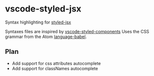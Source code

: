 # vscode-styled-jsx

Syntax highlighting for [styled-jsx](https://github.com/zeit/styled-jsx)

Syntaxes files are inspired by [vscode-styled-components](https://github.com/styled-components/vscode-styled-components.git)
Uses the CSS grammar from the Atom [language-babel](https://github.com/gandm/language-babel).

## Plan

* Add support for css attributes autocomplete 
* Add support for classNames autocomplete
